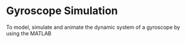 # Gyroscope Simulation
To model, simulate and animate the dynamic system of a gyroscope by using the MATLAB
